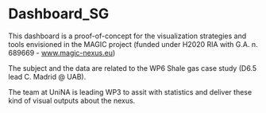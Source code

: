 # Dashboard_SG

This dashboard is a proof-of-concept for the visualization strategies and tools envisioned in the MAGIC project (funded under H2020 RIA with G.A. n. 689669 - www.magic-nexus.eu)

The subject and the data are related to the WP6 Shale gas case study (D6.5 lead C. Madrid @ UAB).

The team at UniNA is leading WP3 to assit with statistics and deliver these kind of visual outputs about the nexus.
